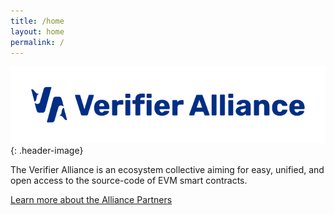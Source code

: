 ```yaml
---
title: /home
layout: home
permalink: /
---
```


![verifier-alliance_icon](/assets/logos/verifier-alliance.svg){: .header-image}

The Verifier Alliance is an ecosystem collective aiming for easy, unified, and open access to the source-code of EVM smart contracts.

[Learn more about the Alliance Partners](who.html)